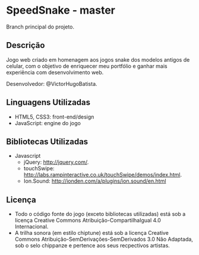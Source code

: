SpeedSnake - master
===================

Branch principal do projeto.

Descrição
---------
Jogo web criado em homenagem aos jogos snake dos modelos antigos de celular, com o objetivo de enriquecer meu portfólio e ganhar mais experiência com desenvolvimento web.

Desenvolvedor: @VictorHugoBatista.

Linguagens Utilizadas
---------------------
  - HTML5, CSS3: front-end/design
  - JavaScript: engine do jogo

Bibliotecas Utilizadas
----------------------
  - Javascript
    - jQuery: http://jquery.com/.
    - touchSwipe: http://labs.rampinteractive.co.uk/touchSwipe/demos/index.html.
    - Ion.Sound: http://ionden.com/a/plugins/ion.sound/en.html

Licença
-------
  - Todo o código fonte do jogo (exceto bibliotecas utilizadas) está sob a licença Creative Commons Atribuição-CompartilhaIgual 4.0 Internacional.
  - A trilha sonora (em estilo chiptune) está sob a licença Creative Commons Atribuição-SemDerivações-SemDerivados 3.0 Não Adaptada, sob o selo chippanze e pertence aos seus recpectivos artistas.